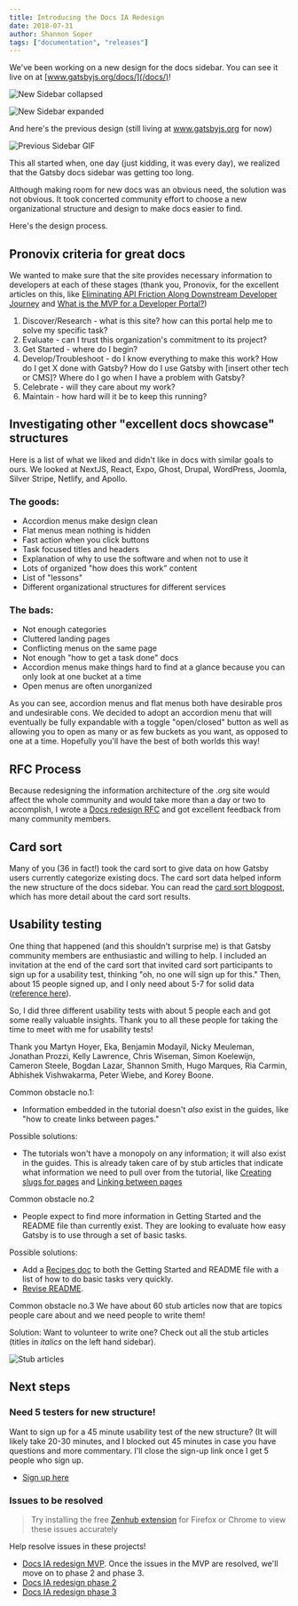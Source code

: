```yaml
---
title: Introducing the Docs IA Redesign
date: 2018-07-31
author: Shannon Soper
tags: ["documentation", "releases"]
---
```


We've been working on a new design for the docs sidebar. You can see it live on at [www.gatsbyjs.org/docs/](/docs/)!

![New Sidebar collapsed](new-sidebar-collapsed.png)

![New Sidebar expanded](new-sidebar-expanded.png)

And here's the previous design (still living at www.gatsbyjs.org for now)

![Previous Sidebar GIF](prev-sidebar.png)

This all started when, one day (just kidding, it was every day), we realized that the Gatsby docs sidebar was getting too long.

Although making room for new docs was an obvious need, the solution was not obvious. It took concerted community effort to choose a new organizational structure and design to make docs easier to find.

Here's the design process.

## Pronovix criteria for great docs

We wanted to make sure that the site provides necessary information to developers at each of these stages (thank you, Pronovix, for the excellent articles on this, like [Eliminating API Friction Along Downstream Developer Journey](https://pronovix.com/blog/eliminating-api-friction-along-downstream-developer-journey-1) and [What is the MVP for a Developer Portal?](https://pronovix.com/blog/what-mvp-developer-portal))

1.  Discover/Research - what is this site? how can this portal help me to solve my specific task?
2.  Evaluate - can I trust this organization's commitment to its project?
3.  Get Started - where do I begin?
4.  Develop/Troubleshoot - do I know everything to make this work? How do I get X done with Gatsby? How do I use Gatsby with \[insert other tech or CMS]? Where do I go when I have a problem with Gatsby?
5.  Celebrate - will they care about my work?
6.  Maintain - how hard will it be to keep this running?

## Investigating other "excellent docs showcase" structures

Here is a list of what we liked and didn't like in docs with similar goals to ours. We looked at NextJS, React, Expo, Ghost, Drupal, WordPress, Joomla, Silver Stripe, Netlify, and Apollo.

### The goods:

-   Accordion menus make design clean
-   Flat menus mean nothing is hidden
-   Fast action when you click buttons
-   Task focused titles and headers
-   Explanation of why to use the software and when not to use it
-   Lots of organized "how does this work" content
-   List of "lessons"
-   Different organizational structures for different services

### The bads:

-   Not enough categories
-   Cluttered landing pages
-   Conflicting menus on the same page
-   Not enough "how to get a task done" docs
-   Accordion menus make things hard to find at a glance because you can only look at one bucket at a time
-   Open menus are often unorganized

As you can see, accordion menus and flat menus both have desirable pros and undesirable cons. We decided to adopt an accordion menu that will eventually be fully expandable with a toggle "open/closed" button as well as allowing you to open as many or as few buckets as you want, as opposed to one at a time. Hopefully you'll have the best of both worlds this way!

## RFC Process

Because redesigning the information architecture of the .org site would affect the whole community and would take more than a day or two to accomplish, I wrote a [Docs redesign RFC](https://github.com/gatsbyjs/rfcs/pull/5) and got excellent feedback from many community members.

## Card sort

Many of you (36 in fact!) took the card sort to give data on how Gatsby users currently categorize existing docs. The card sort data helped inform the new structure of the docs sidebar. You can read the [card sort blogpost](/blog/2018-06-26-card-sort-results/), which has more detail about the card sort results.

## Usability testing

One thing that happened (and this shouldn't surprise me) is that Gatsby community members are enthusiastic and willing to help. I included an invitation at the end of the card sort that invited card sort participants to sign up for a usability test, thinking "oh, no one will sign up for this." Then, about 15 people signed up, and I only need about 5-7 for solid data ([reference here](https://www.invisionapp.com/blog/ux-usability-research-testing/)).

So, I did three different usability tests with about 5 people each and got some really valuable insights. Thank you to all these people for taking the time to meet with me for usability tests!

Thank you Martyn Hoyer, Eka, Benjamin Modayil, Nicky Meuleman, Jonathan Prozzi, Kelly Lawrence, Chris Wiseman, Simon Koelewijn, Cameron Steele, Bogdan Lazar, Shannon Smith, Hugo Marques, Ria Carmin, Abhishek Vishwakarma, Peter Wiebe, and Korey Boone.

Common obstacle no.1:

-   Information embedded in the tutorial doesn't _also_ exist in the guides, like "how to create links between pages."

Possible solutions:

-   The tutorials won't have a monopoly on any information; it will also exist in the guides. This is already taken care of by stub articles that indicate what information we need to pull over from the tutorial, like [Creating slugs for pages](/docs/creating-slugs-for-pages/) and [Linking between pages](/docs/linking-between-pages/)

Common obstacle no.2

-   People expect to find more information in Getting Started and the README file than currently exist. They are looking to evaluate how easy Gatsby is to use through a set of basic tasks.

Possible solutions:

-   Add a [Recipes doc](https://github.com/gatsbyjs/gatsby/issues/6572) to both the Getting Started and README file with a list of how to do basic tasks very quickly.
-   [Revise README](https://github.com/gatsbyjs/gatsby/issues/6569).

Common obstacle no.3
We have about 60 stub articles now that are topics people care about and we need people to write them!

Solution:
Want to volunteer to write one? Check out all the stub articles (titles in _italics_ on the left hand sidebar).

![Stub articles](stub-articles.png)

## Next steps

### Need 5 testers for new structure!

Want to sign up for a 45 minute usability test of the new structure? (It will likely take 20-30 minutes, and I blocked out 45 minutes in case you have questions and more commentary. I'll close the sign-up link once I get 5 people who sign up.

-   [Sign up here](https://calendly.com/shannon-soper/new-ia-usability-test/07-30-2018)

### Issues to be resolved

> Try installing the free [Zenhub extension](https://www.zenhub.com/extension) for Firefox or Chrome to view these issues accurately

Help resolve issues in these projects!

-   [Docs IA redesign MVP](https://github.com/gatsbyjs/gatsby/issues/6899). Once the issues in the MVP are resolved, we'll move on to phase 2 and phase 3.
-   [Docs IA redesign phase 2](https://github.com/gatsbyjs/gatsby/issues/6900)
-   [Docs IA redesign phase 3](https://github.com/gatsbyjs/gatsby/issues/6901)
